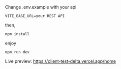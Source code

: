 Change .env.example with your api
```
VITE_BASE_URL=your REST API
```

then,
```
npm install
```

enjoy
```
npm run dev
```

Live preview:
https://client-test-delta.vercel.app/home